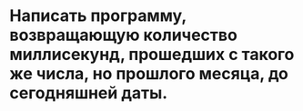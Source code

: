 # Написать  программу, возвращающую  количество  миллисекунд, прошедших с такого же числа, но прошлого месяца, до сегодняшней даты.
